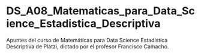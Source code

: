 # DS_A08_Matematicas_para_Data_Science_Estadistica_Descriptiva

Apuntes del curso de Matemáticas para Data Science Estadistica Descriptiva de Platzi, dictado por el profesor Francisco Camacho.